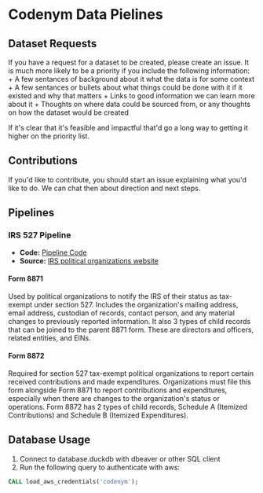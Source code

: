 # Codenym Data Pielines

## Dataset Requests

If you have a request for a dataset to be created, please create an issue.  It is much more likely to be a priority if you include the following information:
    + A few sentances of background about it what the data is for some context
    + A few sentances or bullets about what things could be done with it if it existed and why that matters
    + Links to good information we can learn more about it
    + Thoughts on where data could be sourced from, or any thoughts on how the dataset would be created

If it's clear that it's feasible and impactful that'd go a long way to getting it higher on the priority list.

## Contributions

If you'd like to contribute, you should start an issue explaining what you'd like to do.  We can chat then about direction and next steps.

## Pipelines 
### IRS 527 Pipeline

+ **Code:** [Pipeline Code](datanym/assets/IRS527)
+ **Source:** [IRS political organizations website](https://www.irs.gov/charities-non-profits/political-organizations/political-organization-filing-and-disclosure)

#### Form 8871

Used by political organizations to notify the IRS of their status as tax-exempt under section 527.  Includes the organization's mailing address, email address, custodian of records, contact person, and any material changes to previously reported information.  It also 3 types of child records that can be joined to the parent 8871 form.  These are directors and officers, related entities, and EINs.

#### Form 8872

Required for section 527 tax-exempt political organizations to report certain received contributions and made expenditures.  Organizations must file this form alongside Form 8871 to report contributions and expenditures, especially when there are changes to the organization's status or operations.  Form 8872 has 2 types of child records, Schedule A (Itemized Contributions) and Schedule B (Itemized Expenditures).

## Database Usage

1. Connect to database.duckdb with dbeaver or other SQL client
2. Run the following query to authenticate with aws:
```sql  
CALL load_aws_credentials('codenym');
```
